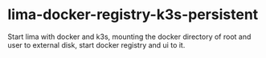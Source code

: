 # lima-docker-registry-k3s-persistent
Start lima with docker and k3s, mounting the docker directory of root and user to external disk, start docker registry and ui to it.
